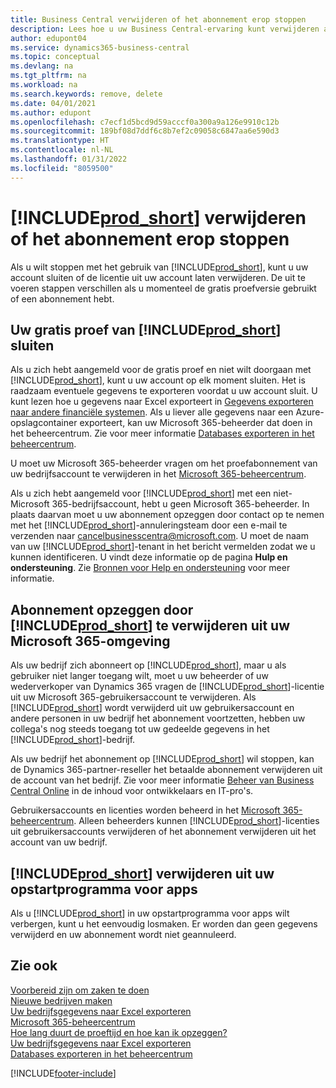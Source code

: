```yaml
---
title: Business Central verwijderen of het abonnement erop stoppen
description: Lees hoe u uw Business Central-ervaring kunt verwijderen als u een proefabonnement hebt of als u een betaald abonnement hebt.
author: edupont04
ms.service: dynamics365-business-central
ms.topic: conceptual
ms.devlang: na
ms.tgt_pltfrm: na
ms.workload: na
ms.search.keywords: remove, delete
ms.date: 04/01/2021
ms.author: edupont
ms.openlocfilehash: c7ecf1d5bcd9d59acccf0a300a9a126e9910c12b
ms.sourcegitcommit: 189bf08d7ddf6c8b7ef2c09058c6847aa6e590d3
ms.translationtype: HT
ms.contentlocale: nl-NL
ms.lasthandoff: 01/31/2022
ms.locfileid: "8059500"
---
```

# <a name="unsubscribe-or-remove-prod_short"></a>[!INCLUDE[prod_short](includes/prod_short.md)] verwijderen of het abonnement erop stoppen

Als u wilt stoppen met het gebruik van [!INCLUDE[prod_short](includes/prod_short.md)], kunt u uw account sluiten of de licentie uit uw account laten verwijderen. De uit te voeren stappen verschillen als u momenteel de gratis proefversie gebruikt of een abonnement hebt.  

## <a name="closing-your-free-trial-of-prod_short"></a>Uw gratis proef van [!INCLUDE[prod_short](includes/prod_short.md)] sluiten

Als u zich hebt aangemeld voor de gratis proef en niet wilt doorgaan met [!INCLUDE[prod_short](includes/prod_short.md)], kunt u uw account op elk moment sluiten. Het is raadzaam eventuele gegevens te exporteren voordat u uw account sluit. U kunt lezen hoe u gegevens naar Excel exporteert in [Gegevens exporteren naar andere financiële systemen](about-export-data.md#exporting-data-to-other-finance-systems). Als u liever alle gegevens naar een Azure-opslagcontainer exporteert, kan uw Microsoft 365-beheerder dat doen in het beheercentrum. Zie voor meer informatie [Databases exporteren in het beheercentrum](/dynamics365/business-central/dev-itpro/administration/tenant-admin-center-database-export).  

U moet uw Microsoft 365-beheerder vragen om het proefabonnement van uw bedrijfsaccount te verwijderen in het [Microsoft 365-beheercentrum](https://admin.microsoft.com/).  

Als u zich hebt aangemeld voor [!INCLUDE[prod_short](includes/prod_short.md)] met een niet-Microsoft 365-bedrijfsaccount, hebt u geen Microsoft 365-beheerder. In plaats daarvan moet u uw abonnement opzeggen door contact op te nemen met het [!INCLUDE[prod_short](includes/prod_short.md)]-annuleringsteam door een e-mail te verzenden naar [cancelbusinesscentra@microsoft.com](mailto:cancelbusinesscentra@microsoft.com). U moet de naam van uw [!INCLUDE[prod_short](includes/prod_short.md)]-tenant in het bericht vermelden zodat we u kunnen identificeren. U vindt deze informatie op de pagina **Hulp en ondersteuning**. Zie [Bronnen voor Help en ondersteuning](product-help-and-support.md) voor meer informatie.  

## <a name="unsubscribing-by-removing-prod_short-from-your-microsoft-365-experience"></a>Abonnement opzeggen door [!INCLUDE[prod_short](includes/prod_short.md)] te verwijderen uit uw Microsoft 365-omgeving

Als uw bedrijf zich abonneert op [!INCLUDE[prod_short](includes/prod_short.md)], maar u als gebruiker niet langer toegang wilt, moet u uw beheerder of uw wederverkoper van Dynamics 365 vragen de [!INCLUDE[prod_short](includes/prod_short.md)]-licentie uit uw Microsoft 365-gebruikersaccount te verwijderen. Als [!INCLUDE[prod_short](includes/prod_short.md)] wordt verwijderd uit uw gebruikersaccount en andere personen in uw bedrijf het abonnement voortzetten, hebben uw collega's nog steeds toegang tot uw gedeelde gegevens in het [!INCLUDE[prod_short](includes/prod_short.md)]-bedrijf.  

Als uw bedrijf het abonnement op [!INCLUDE[prod_short](includes/prod_short.md)] wil stoppen, kan de Dynamics 365-partner-reseller het betaalde abonnement verwijderen uit de account van het bedrijf. Zie voor meer informatie [Beheer van Business Central Online](/dynamics365/business-central/dev-itpro/administration/tenant-administration) in de inhoud voor ontwikkelaars en IT-pro's.  

Gebruikersaccounts en licenties worden beheerd in het [Microsoft 365-beheercentrum](https://admin.microsoft.com/). Alleen beheerders kunnen [!INCLUDE[prod_short](includes/prod_short.md)]-licenties uit gebruikersaccounts verwijderen of het abonnement verwijderen uit het account van uw bedrijf.  

## <a name="removing-prod_short-from-your-app-launcher"></a>[!INCLUDE[prod_short](includes/prod_short.md)] verwijderen uit uw opstartprogramma voor apps

Als u [!INCLUDE[prod_short](includes/prod_short.md)] in uw opstartprogramma voor apps wilt verbergen, kunt u het eenvoudig losmaken. Er worden dan geen gegevens verwijderd en uw abonnement wordt niet geannuleerd.  

## <a name="see-also"></a>Zie ook

[Voorbereid zijn om zaken te doen](ui-get-ready-business.md)  
[Nieuwe bedrijven maken](about-new-company.md)  
[Uw bedrijfsgegevens naar Excel exporteren](about-export-data.md)  
[Microsoft 365-beheercentrum](https://admin.microsoft.com/)  
[Hoe lang duurt de proeftijd en hoe kan ik opzeggen?](https://community.dynamics.com/business/b/financials/archive/2016/11/28/how-long-is-the-trial-period-and-how-do-i-cancel)  
[Uw bedrijfsgegevens naar Excel exporteren](about-export-data.md)  
[Databases exporteren in het beheercentrum](/dynamics365/business-central/dev-itpro/administration/tenant-admin-center-database-export)  


[!INCLUDE[footer-include](includes/footer-banner.md)]